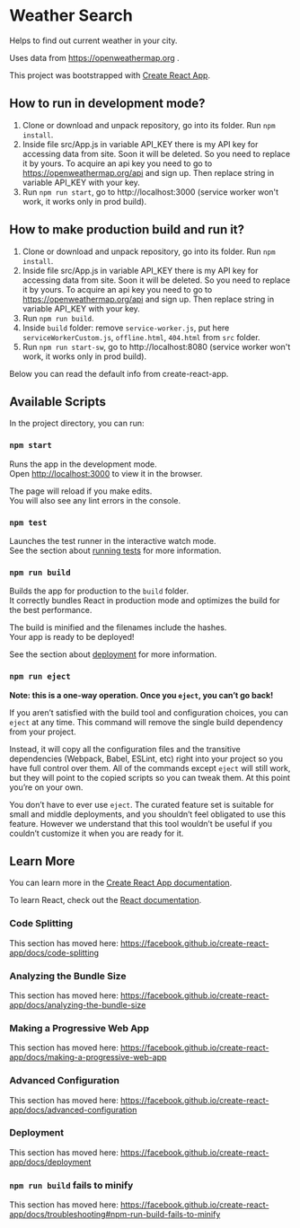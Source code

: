 # Weather Search

Helps to find out current weather in your city.

Uses data from https://openweathermap.org .

This project was bootstrapped with [Create React App](https://github.com/facebook/create-react-app).

## How to run in development mode?

1. Clone or download and unpack repository, go into its folder. Run `npm install`.
2. Inside file src/App.js in variable API_KEY there is my API key for accessing data from site. Soon it will be deleted. So you need to replace it by yours. To acquire an api key you need to go to https://openweathermap.org/api and sign up. Then replace string in variable API_KEY with your key.
3. Run `npm run start`, go to http://localhost:3000 (service worker won't work, it works only in prod build).

## How to make production build and run it?

1. Clone or download and unpack repository, go into its folder. Run `npm install`.
2. Inside file src/App.js in variable API_KEY there is my API key for accessing data from site. Soon it will be deleted. So you need to replace it by yours. To acquire an api key you need to go to https://openweathermap.org/api and sign up. Then replace string in variable API_KEY with your key.
3. Run `npm run build`.
4. Inside `build` folder: remove `service-worker.js`, put here `serviceWorkerCustom.js`, `offline.html`, `404.html` from `src` folder.
5. Run `npm run start-sw`, go to http://localhost:8080 (service worker won't work, it works only in prod build).


Below you can read the default info from create-react-app.

## Available Scripts

In the project directory, you can run:

### `npm start`

Runs the app in the development mode.<br>
Open [http://localhost:3000](http://localhost:3000) to view it in the browser.

The page will reload if you make edits.<br>
You will also see any lint errors in the console.

### `npm test`

Launches the test runner in the interactive watch mode.<br>
See the section about [running tests](https://facebook.github.io/create-react-app/docs/running-tests) for more information.

### `npm run build`

Builds the app for production to the `build` folder.<br>
It correctly bundles React in production mode and optimizes the build for the best performance.

The build is minified and the filenames include the hashes.<br>
Your app is ready to be deployed!

See the section about [deployment](https://facebook.github.io/create-react-app/docs/deployment) for more information.

### `npm run eject`

**Note: this is a one-way operation. Once you `eject`, you can’t go back!**

If you aren’t satisfied with the build tool and configuration choices, you can `eject` at any time. This command will remove the single build dependency from your project.

Instead, it will copy all the configuration files and the transitive dependencies (Webpack, Babel, ESLint, etc) right into your project so you have full control over them. All of the commands except `eject` will still work, but they will point to the copied scripts so you can tweak them. At this point you’re on your own.

You don’t have to ever use `eject`. The curated feature set is suitable for small and middle deployments, and you shouldn’t feel obligated to use this feature. However we understand that this tool wouldn’t be useful if you couldn’t customize it when you are ready for it.

## Learn More

You can learn more in the [Create React App documentation](https://facebook.github.io/create-react-app/docs/getting-started).

To learn React, check out the [React documentation](https://reactjs.org/).

### Code Splitting

This section has moved here: https://facebook.github.io/create-react-app/docs/code-splitting

### Analyzing the Bundle Size

This section has moved here: https://facebook.github.io/create-react-app/docs/analyzing-the-bundle-size

### Making a Progressive Web App

This section has moved here: https://facebook.github.io/create-react-app/docs/making-a-progressive-web-app

### Advanced Configuration

This section has moved here: https://facebook.github.io/create-react-app/docs/advanced-configuration

### Deployment

This section has moved here: https://facebook.github.io/create-react-app/docs/deployment

### `npm run build` fails to minify

This section has moved here: https://facebook.github.io/create-react-app/docs/troubleshooting#npm-run-build-fails-to-minify
